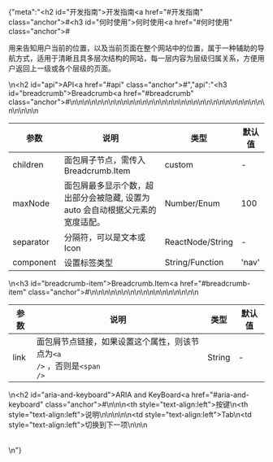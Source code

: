 {"meta":"<h2 id=\"&#x5F00;&#x53D1;&#x6307;&#x5357;\">&#x5F00;&#x53D1;&#x6307;&#x5357;<a href=\"#&#x5F00;&#x53D1;&#x6307;&#x5357;\" class=\"anchor\">#</a></h2><h3 id=\"&#x4F55;&#x65F6;&#x4F7F;&#x7528;\">&#x4F55;&#x65F6;&#x4F7F;&#x7528;<a href=\"#&#x4F55;&#x65F6;&#x4F7F;&#x7528;\" class=\"anchor\">#</a></h3><p>&#x7528;&#x6765;&#x544A;&#x77E5;&#x7528;&#x6237;&#x5F53;&#x524D;&#x7684;&#x4F4D;&#x7F6E;&#xFF0C;&#x4EE5;&#x53CA;&#x5F53;&#x524D;&#x9875;&#x9762;&#x5728;&#x6574;&#x4E2A;&#x7F51;&#x7AD9;&#x4E2D;&#x7684;&#x4F4D;&#x7F6E;&#xFF0C;&#x5C5E;&#x4E8E;&#x4E00;&#x79CD;&#x8F85;&#x52A9;&#x7684;&#x5BFC;&#x822A;&#x65B9;&#x5F0F;&#xFF0C;&#x9002;&#x7528;&#x4E8E;&#x6E05;&#x6670;&#x4E14;&#x5177;&#x591A;&#x5C42;&#x6B21;&#x7ED3;&#x6784;&#x7684;&#x7F51;&#x7AD9;&#xFF0C;&#x6BCF;&#x4E00;&#x5C42;&#x5185;&#x5BB9;&#x4E3A;&#x5C42;&#x7EA7;&#x5F52;&#x5C5E;&#x5173;&#x7CFB;&#xFF0C;&#x65B9;&#x4FBF;&#x7528;&#x6237;&#x8FD4;&#x56DE;&#x4E0A;&#x4E00;&#x7EA7;&#x6216;&#x5404;&#x4E2A;&#x5C42;&#x7EA7;&#x7684;&#x9875;&#x9762;&#x3002;</p>\n<h2 id=\"api\">API<a href=\"#api\" class=\"anchor\">#</a></h2>","api":"<h3 id=\"breadcrumb\">Breadcrumb<a href=\"#breadcrumb\" class=\"anchor\">#</a></h3><table>\n<thead>\n<tr>\n<th>&#x53C2;&#x6570;</th>\n<th>&#x8BF4;&#x660E;</th>\n<th>&#x7C7B;&#x578B;</th>\n<th>&#x9ED8;&#x8BA4;&#x503C;</th>\n</tr>\n</thead>\n<tbody>\n<tr>\n<td>children</td>\n<td>&#x9762;&#x5305;&#x5C51;&#x5B50;&#x8282;&#x70B9;&#xFF0C;&#x9700;&#x4F20;&#x5165; Breadcrumb.Item</td>\n<td>custom</td>\n<td>-</td>\n</tr>\n<tr>\n<td>maxNode</td>\n<td>&#x9762;&#x5305;&#x5C51;&#x6700;&#x591A;&#x663E;&#x793A;&#x4E2A;&#x6570;&#xFF0C;&#x8D85;&#x51FA;&#x90E8;&#x5206;&#x4F1A;&#x88AB;&#x9690;&#x85CF;, &#x8BBE;&#x7F6E;&#x4E3A; auto &#x4F1A;&#x81EA;&#x52A8;&#x6839;&#x636E;&#x7236;&#x5143;&#x7D20;&#x7684;&#x5BBD;&#x5EA6;&#x9002;&#x914D;&#x3002;</td>\n<td>Number/Enum</td>\n<td>100</td>\n</tr>\n<tr>\n<td>separator</td>\n<td>&#x5206;&#x9694;&#x7B26;&#xFF0C;&#x53EF;&#x4EE5;&#x662F;&#x6587;&#x672C;&#x6216; Icon</td>\n<td>ReactNode/String</td>\n<td>-</td>\n</tr>\n<tr>\n<td>component</td>\n<td>&#x8BBE;&#x7F6E;&#x6807;&#x7B7E;&#x7C7B;&#x578B;</td>\n<td>String/Function</td>\n<td>&apos;nav&apos;</td>\n</tr>\n</tbody>\n</table>\n<h3 id=\"breadcrumb-item\">Breadcrumb.Item<a href=\"#breadcrumb-item\" class=\"anchor\">#</a></h3><table>\n<thead>\n<tr>\n<th>&#x53C2;&#x6570;</th>\n<th>&#x8BF4;&#x660E;</th>\n<th>&#x7C7B;&#x578B;</th>\n<th>&#x9ED8;&#x8BA4;&#x503C;</th>\n</tr>\n</thead>\n<tbody>\n<tr>\n<td>link</td>\n<td>&#x9762;&#x5305;&#x5C51;&#x8282;&#x70B9;&#x94FE;&#x63A5;&#xFF0C;&#x5982;&#x679C;&#x8BBE;&#x7F6E;&#x8FD9;&#x4E2A;&#x5C5E;&#x6027;&#xFF0C;&#x5219;&#x8BE5;&#x8282;&#x70B9;&#x4E3A;<code>&lt;a /&gt;</code> &#xFF0C;&#x5426;&#x5219;&#x662F;<code>&lt;span /&gt;</code></td>\n<td>String</td>\n<td>-</td>\n</tr>\n</tbody>\n</table>\n<h2 id=\"aria-and-keyboard\">ARIA and KeyBoard<a href=\"#aria-and-keyboard\" class=\"anchor\">#</a></h2><table>\n<thead>\n<tr>\n<th style=\"text-align:left\">&#x6309;&#x952E;</th>\n<th style=\"text-align:left\">&#x8BF4;&#x660E;</th>\n</tr>\n</thead>\n<tbody>\n<tr>\n<td style=\"text-align:left\">Tab</td>\n<td style=\"text-align:left\">&#x5207;&#x6362;&#x5230;&#x4E0B;&#x4E00;&#x9879;</td>\n</tr>\n</tbody>\n</table>\n"}